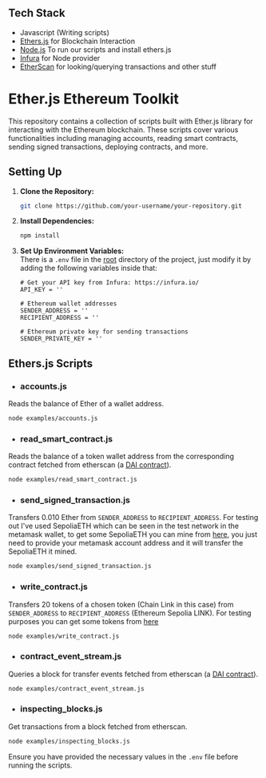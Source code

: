 ## Tech Stack

- Javascript (Writing scripts)
- [Ethers.js](https://docs.ethers.io/v5/) for Blockchain Interaction
- [Node.js](https://nodejs.org/en/) To run our scripts and install ethers.js
- [Infura](https://infura.io/) for Node provider
- [EtherScan](https://etherscan.io/) for looking/querying transactions and other stuff

# Ether.js Ethereum Toolkit

This repository contains a collection of scripts built with Ether.js library for interacting with the Ethereum blockchain. These scripts cover various functionalities including managing accounts, reading smart contracts, sending signed transactions, deploying contracts, and more.

## Setting Up

1. **Clone the Repository:**  
   ```bash
   git clone https://github.com/your-username/your-repository.git
   ```

2. **Install Dependencies:**  
   ```bash
   npm install
   ```

3. **Set Up Environment Variables:**  
   There is a `.env` file in the [root](/.env) directory of the project, just modify it by adding the following variables inside that:

   ```plaintext
   # Get your API key from Infura: https://infura.io/
   API_KEY = ''

   # Ethereum wallet addresses
   SENDER_ADDRESS = ''
   RECIPIENT_ADDRESS = ''

   # Ethereum private key for sending transactions
   SENDER_PRIVATE_KEY = ''
   ```

## Ethers.js Scripts

- ### accounts.js
Reads the balance of Ether of a wallet address.

```bash
node examples/accounts.js
```

- ### read_smart_contract.js
Reads the balance of a token wallet address from the corresponding contract fetched from etherscan (a [DAI contract](https://etherscan.io/token/0x6b175474e89094c44da98b954eedeac495271d0f)).

```bash
node examples/read_smart_contract.js
```

- ### send_signed_transaction.js
Transfers 0.010 Ether from `SENDER_ADDRESS` to `RECIPIENT_ADDRESS`. For testing out I've used SepoliaETH which can be seen in the test network in the metamask wallet, to get some SepoliaETH you can mine from [here](https://sepolia-faucet.pk910.de/), you just need to provide your metamask account address and it will transfer the SepoliaETH it mined.

```bash
node examples/send_signed_transaction.js
```

- ### write_contract.js
Transfers 20 tokens of a chosen token (Chain Link in this case) from `SENDER_ADDRESS` to `RECIPIENT_ADDRESS` (Ethereum Sepolia LINK). For testing purposes you can get some tokens from [here](https://faucets.chain.link/)

```bash
node examples/write_contract.js
```

- ### contract_event_stream.js
Queries a block for transfer events fetched from etherscan (a [DAI contract](https://etherscan.io/token/0x6b175474e89094c44da98b954eedeac495271d0f)).

```bash
node examples/contract_event_stream.js
```

- ### inspecting_blocks.js
Get transactions from a block fetched from etherscan.

```bash
node examples/inspecting_blocks.js
```

Ensure you have provided the necessary values in the `.env` file before running the scripts.

